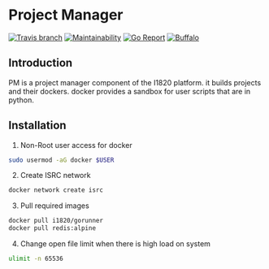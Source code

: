 # Project Manager
[![Travis branch](https://img.shields.io/travis/I1820/pm/master.svg?style=flat-square)](https://travis-ci.org/I1820/pm)
[![Maintainability](https://api.codeclimate.com/v1/badges/e8583a735941b7d9a505/maintainability)](https://codeclimate.com/github/I1820/pm/maintainability)
[![Go Report](https://goreportcard.com/badge/github.com/I1820/pm?style=flat-square)](https://goreportcard.com/report/github.com/I1820/pm)
[![Buffalo](https://img.shields.io/badge/powered%20by-buffalo-blue.svg?style=flat-square)](http://gobuffalo.io)


## Introduction
PM is a project manager component of the I1820 platform.
it builds projects and their dockers. docker provides a sandbox for user scripts that are in python.

## Installation

1. Non-Root user access for docker
```sh
sudo usermod -aG docker $USER
```

2. Create ISRC network
```sh
docker network create isrc
```

3. Pull required images
```sh
docker pull i1820/gorunner
docker pull redis:alpine
```

4. Change open file limit when there is high load on system
```sh
ulimit -n 65536
```
